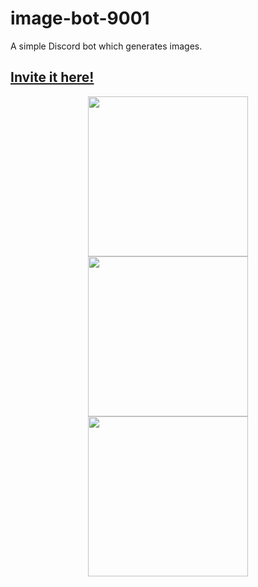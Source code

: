 # image-bot-9001
A simple Discord bot which generates images.

## [Invite it here!](https://discord.com/oauth2/authorize?client_id=947949401375145984&scope=applications.commands)

<div style="text-align: center">
  <img style="" src="https://media.discordapp.net/attachments/783474565577834536/948357864949420072/unknown.png" width="256" height="256">
  <img style="" src="https://media.discordapp.net/attachments/783474565577834536/948358420254314506/unknown.png" width="256" height="256">
  <img style="" src="https://media.discordapp.net/attachments/783474565577834536/948358721749286973/unknown.png" width="256" height="256">
</div>
